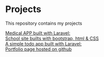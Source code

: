 # Projects
This repository contains my projects

<a href="https://ma.pace.dervac.com/">Medical APP built with Laravel:</a></br>
<a href="https://pace.dervac.com">School site builts with bootstrap, html & CSS</a></br>
<a href="https://app.pace.dervac.com/">A simple todo app built with Laravel:</a></br>
<a href="https://abdullahikabir.me">Portfolio page hosted on github</a></br>

